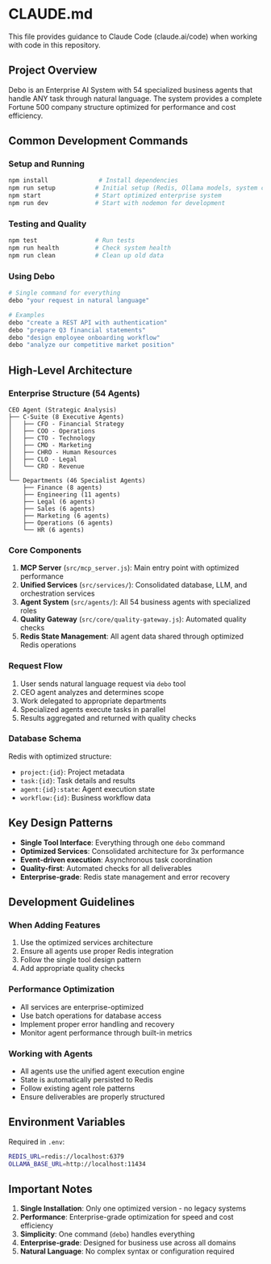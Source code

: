 # CLAUDE.md

This file provides guidance to Claude Code (claude.ai/code) when working with code in this repository.

## Project Overview

Debo is an Enterprise AI System with 54 specialized business agents that handle ANY task through natural language. The system provides a complete Fortune 500 company structure optimized for performance and cost efficiency.

## Common Development Commands

### Setup and Running
```bash
npm install              # Install dependencies  
npm run setup           # Initial setup (Redis, Ollama models, system config)
npm start               # Start optimized enterprise system
npm run dev             # Start with nodemon for development
```

### Testing and Quality
```bash
npm test                # Run tests
npm run health          # Check system health
npm run clean           # Clean up old data
```

### Using Debo
```bash
# Single command for everything
debo "your request in natural language"

# Examples
debo "create a REST API with authentication"
debo "prepare Q3 financial statements"
debo "design employee onboarding workflow" 
debo "analyze our competitive market position"
```

## High-Level Architecture

### Enterprise Structure (54 Agents)
```
CEO Agent (Strategic Analysis)
├── C-Suite (8 Executive Agents)
│   ├── CFO - Financial Strategy
│   ├── COO - Operations  
│   ├── CTO - Technology
│   ├── CMO - Marketing
│   ├── CHRO - Human Resources
│   ├── CLO - Legal
│   └── CRO - Revenue
│
└── Departments (46 Specialist Agents)
    ├── Finance (8 agents)
    ├── Engineering (11 agents) 
    ├── Legal (6 agents)
    ├── Sales (6 agents)
    ├── Marketing (6 agents)
    ├── Operations (6 agents)
    └── HR (6 agents)
```

### Core Components

1. **MCP Server** (`src/mcp_server.js`): Main entry point with optimized performance
2. **Unified Services** (`src/services/`): Consolidated database, LLM, and orchestration services
3. **Agent System** (`src/agents/`): All 54 business agents with specialized roles
4. **Quality Gateway** (`src/core/quality-gateway.js`): Automated quality checks
5. **Redis State Management**: All agent data shared through optimized Redis operations

### Request Flow
1. User sends natural language request via `debo` tool
2. CEO agent analyzes and determines scope
3. Work delegated to appropriate departments
4. Specialized agents execute tasks in parallel
5. Results aggregated and returned with quality checks

### Database Schema
Redis with optimized structure:
- `project:{id}`: Project metadata
- `task:{id}`: Task details and results
- `agent:{id}:state`: Agent execution state
- `workflow:{id}`: Business workflow data

## Key Design Patterns
- **Single Tool Interface**: Everything through one `debo` command
- **Optimized Services**: Consolidated architecture for 3x performance
- **Event-driven execution**: Asynchronous task coordination
- **Quality-first**: Automated checks for all deliverables
- **Enterprise-grade**: Redis state management and error recovery

## Development Guidelines

### When Adding Features
1. Use the optimized services architecture
2. Ensure all agents use proper Redis integration
3. Follow the single tool design pattern
4. Add appropriate quality checks

### Performance Optimization
- All services are enterprise-optimized
- Use batch operations for database access
- Implement proper error handling and recovery
- Monitor agent performance through built-in metrics

### Working with Agents
- All agents use the unified agent execution engine
- State is automatically persisted to Redis
- Follow existing agent role patterns
- Ensure deliverables are properly structured

## Environment Variables

Required in `.env`:
```bash
REDIS_URL=redis://localhost:6379
OLLAMA_BASE_URL=http://localhost:11434
```

## Important Notes

1. **Single Installation**: Only one optimized version - no legacy systems
2. **Performance**: Enterprise-grade optimization for speed and cost efficiency
3. **Simplicity**: One command (`debo`) handles everything
4. **Enterprise-grade**: Designed for business use across all domains
5. **Natural Language**: No complex syntax or configuration required